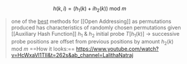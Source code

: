 $$h(k,i) = (h_1(k) + ih_2(k)) \text{ mod } m$$
>one of the <u>best</u> methods for [[Open Addressing]] as permutations produced has characteristics of randomly chosen permutations
>given [[Auxiliary Hash Function]] $h_1$ & $h_2$ 
>initial probe $T[h_1(k)]$ $\rightarrow$ successive probe positions are offset from previous positions by amount $h_2(k)$ mod $m$ 
>==How it looks:== https://www.youtube.com/watch?v=HcWxaVl1TII&t=262s&ab_channel=LalithaNatraj


